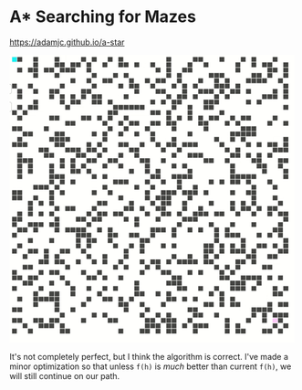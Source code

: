 # A* Searching for Mazes

https://adamjc.github.io/a-star

![](a-star-algorithm.gif)

It's not completely perfect, but I think the algorithm is correct. I've made a minor optimization so that unless `f(h)` is *much* better than current `f(h)`, we will still continue on our path.